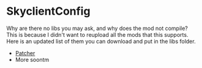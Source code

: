 # SkyclientConfig

Why are there no libs you may ask, and why does the mod not compile? This is because I didn't want to reupload all the mods that this supports. Here is an updated list of them you can download and put in the libs folder.
- [Patcher](https://sk1er.club/mods/patcher)
- More soontm

